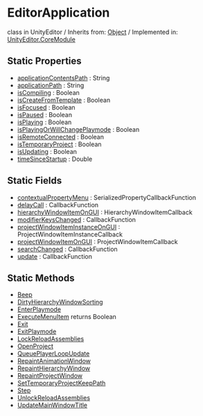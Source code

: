 # EditorApplication
class in UnityEditor
 / Inherits from: <a href="https://docs.unity3d.com/6000.0/Documentation/ScriptReference/Object.html">Object</a> / Implemented in: <a href="https://docs.unity3d.com/6000.0/Documentation/ScriptReference/UnityEditor.CoreModule.html">UnityEditor.CoreModule</a>

## Static Properties
- <a href="https://docs.unity3d.com/6000.0/Documentation/ScriptReference/EditorApplication-applicationContentsPath.html">applicationContentsPath</a> : String
- <a href="https://docs.unity3d.com/6000.0/Documentation/ScriptReference/EditorApplication-applicationPath.html">applicationPath</a> : String
- <a href="https://docs.unity3d.com/6000.0/Documentation/ScriptReference/EditorApplication-isCompiling.html">isCompiling</a> : Boolean
- <a href="https://docs.unity3d.com/6000.0/Documentation/ScriptReference/EditorApplication-isCreateFromTemplate.html">isCreateFromTemplate</a> : Boolean
- <a href="https://docs.unity3d.com/6000.0/Documentation/ScriptReference/EditorApplication-isFocused.html">isFocused</a> : Boolean
- <a href="https://docs.unity3d.com/6000.0/Documentation/ScriptReference/EditorApplication-isPaused.html">isPaused</a> : Boolean
- <a href="https://docs.unity3d.com/6000.0/Documentation/ScriptReference/EditorApplication-isPlaying.html">isPlaying</a> : Boolean
- <a href="https://docs.unity3d.com/6000.0/Documentation/ScriptReference/EditorApplication-isPlayingOrWillChangePlaymode.html">isPlayingOrWillChangePlaymode</a> : Boolean
- <a href="https://docs.unity3d.com/6000.0/Documentation/ScriptReference/EditorApplication-isRemoteConnected.html">isRemoteConnected</a> : Boolean
- <a href="https://docs.unity3d.com/6000.0/Documentation/ScriptReference/EditorApplication-isTemporaryProject.html">isTemporaryProject</a> : Boolean
- <a href="https://docs.unity3d.com/6000.0/Documentation/ScriptReference/EditorApplication-isUpdating.html">isUpdating</a> : Boolean
- <a href="https://docs.unity3d.com/6000.0/Documentation/ScriptReference/EditorApplication-timeSinceStartup.html">timeSinceStartup</a> : Double

## Static Fields
- <a href="https://docs.unity3d.com/6000.0/Documentation/ScriptReference/EditorApplication-contextualPropertyMenu.html">contextualPropertyMenu</a> : SerializedPropertyCallbackFunction
- <a href="https://docs.unity3d.com/6000.0/Documentation/ScriptReference/EditorApplication-delayCall.html">delayCall</a> : CallbackFunction
- <a href="https://docs.unity3d.com/6000.0/Documentation/ScriptReference/EditorApplication-hierarchyWindowItemOnGUI.html">hierarchyWindowItemOnGUI</a> : HierarchyWindowItemCallback
- <a href="https://docs.unity3d.com/6000.0/Documentation/ScriptReference/EditorApplication-modifierKeysChanged.html">modifierKeysChanged</a> : CallbackFunction
- <a href="https://docs.unity3d.com/6000.0/Documentation/ScriptReference/EditorApplication-projectWindowItemInstanceOnGUI.html">projectWindowItemInstanceOnGUI</a> : ProjectWindowItemInstanceCallback
- <a href="https://docs.unity3d.com/6000.0/Documentation/ScriptReference/EditorApplication-projectWindowItemOnGUI.html">projectWindowItemOnGUI</a> : ProjectWindowItemCallback
- <a href="https://docs.unity3d.com/6000.0/Documentation/ScriptReference/EditorApplication-searchChanged.html">searchChanged</a> : CallbackFunction
- <a href="https://docs.unity3d.com/6000.0/Documentation/ScriptReference/EditorApplication-update.html">update</a> : CallbackFunction

## Static Methods
- <a href="https://docs.unity3d.com/6000.0/Documentation/ScriptReference/EditorApplication.Beep.html">Beep</a>
- <a href="https://docs.unity3d.com/6000.0/Documentation/ScriptReference/EditorApplication.DirtyHierarchyWindowSorting.html">DirtyHierarchyWindowSorting</a>
- <a href="https://docs.unity3d.com/6000.0/Documentation/ScriptReference/EditorApplication.EnterPlaymode.html">EnterPlaymode</a>
- <a href="https://docs.unity3d.com/6000.0/Documentation/ScriptReference/EditorApplication.ExecuteMenuItem.html">ExecuteMenuItem</a> returns Boolean
- <a href="https://docs.unity3d.com/6000.0/Documentation/ScriptReference/EditorApplication.Exit.html">Exit</a>
- <a href="https://docs.unity3d.com/6000.0/Documentation/ScriptReference/EditorApplication.ExitPlaymode.html">ExitPlaymode</a>
- <a href="https://docs.unity3d.com/6000.0/Documentation/ScriptReference/EditorApplication.LockReloadAssemblies.html">LockReloadAssemblies</a>
- <a href="https://docs.unity3d.com/6000.0/Documentation/ScriptReference/EditorApplication.OpenProject.html">OpenProject</a>
- <a href="https://docs.unity3d.com/6000.0/Documentation/ScriptReference/EditorApplication.QueuePlayerLoopUpdate.html">QueuePlayerLoopUpdate</a>
- <a href="https://docs.unity3d.com/6000.0/Documentation/ScriptReference/EditorApplication.RepaintAnimationWindow.html">RepaintAnimationWindow</a>
- <a href="https://docs.unity3d.com/6000.0/Documentation/ScriptReference/EditorApplication.RepaintHierarchyWindow.html">RepaintHierarchyWindow</a>
- <a href="https://docs.unity3d.com/6000.0/Documentation/ScriptReference/EditorApplication.RepaintProjectWindow.html">RepaintProjectWindow</a>
- <a href="https://docs.unity3d.com/6000.0/Documentation/ScriptReference/EditorApplication.SetTemporaryProjectKeepPath.html">SetTemporaryProjectKeepPath</a>
- <a href="https://docs.unity3d.com/6000.0/Documentation/ScriptReference/EditorApplication.Step.html">Step</a>
- <a href="https://docs.unity3d.com/6000.0/Documentation/ScriptReference/EditorApplication.UnlockReloadAssemblies.html">UnlockReloadAssemblies</a>
- <a href="https://docs.unity3d.com/6000.0/Documentation/ScriptReference/EditorApplication.UpdateMainWindowTitle.html">UpdateMainWindowTitle</a>
